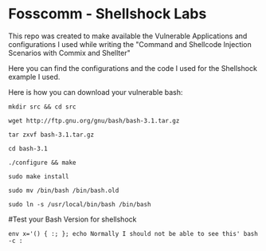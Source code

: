 # Fosscomm - Shellshock Labs 

This repo was created to make available the Vulnerable Applications and configurations I used while writing the "Command and Shellcode Injection Scenarios with Commix and Shellter"

Here you can find the configurations and the code I used for the Shellshock example I used.

Here is how you can download your vulnerable bash:

`mkdir src && cd src`

`wget http://ftp.gnu.org/gnu/bash/bash-3.1.tar.gz`

`tar zxvf bash-3.1.tar.gz`

`cd bash-3.1`

`./configure && make`

`sudo make install`

`sudo mv /bin/bash /bin/bash.old`

`sudo ln -s /usr/local/bin/bash /bin/bash`

#Test your Bash Version for shellshock

`env x='() { :; }; echo Normally I should not be able to see this' bash -c : `

